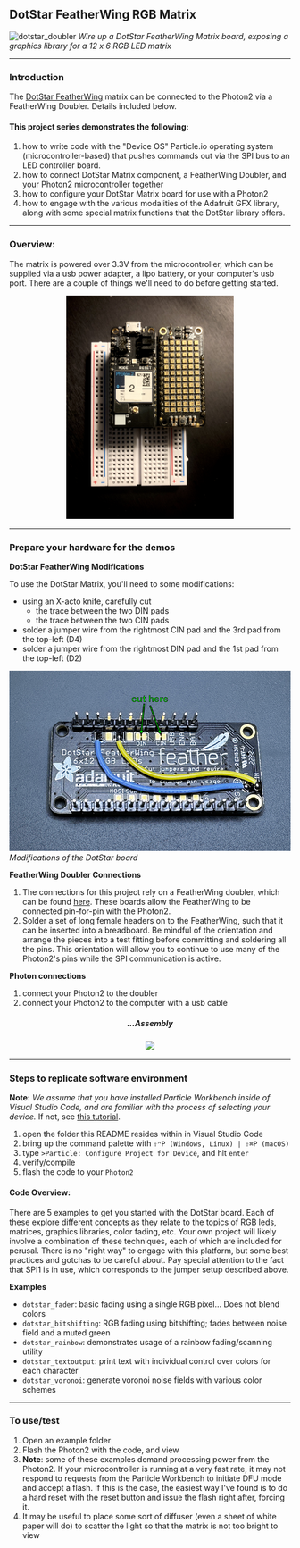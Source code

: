 ## DotStar FeatherWing RGB Matrix

![dotstar_doubler](imgs/dotstar_doubler.JPG)
*Wire up a DotStar FeatherWing Matrix board, exposing a graphics library for a 12 x 6 RGB LED matrix*

---

### Introduction 

The [DotStar FeatherWing](https://www.adafruit.com/product/3449) matrix can be connected to the Photon2 via a FeatherWing Doubler.  Details included below.

#### This project series demonstrates the following:

1. how to write code with the "Device OS" Particle.io operating system (microcontroller-based) that pushes commands out via the SPI bus to an LED controller board.
1. how to connect DotStar Matrix component, a FeatherWing Doubler, and your Photon2 microcontroller together
1. how to configure your DotStar Matrix board for use with a Photon2
1. how to engage with the various modalities of the Adafruit GFX library, along with some special matrix functions that the DotStar library offers.

---

### Overview: 

The matrix is powered over 3.3V from the microcontroller, which can be supplied via a usb power adapter, a lipo battery, or your computer's usb port.  There are a couple of things we'll need to do before getting started.

<div align="center"><img src="imgs/dotstar_top.jpg" width="300px"></div>

---

### Prepare your hardware for the demos

**DotStar FeatherWing Modifications**

To use the DotStar Matrix, you'll need to some modifications:

- using an X-acto knife, carefully cut 
	- the trace between the two DIN pads
	- the trace between the two CIN pads
- solder a jumper wire from the rightmost CIN pad and the 3rd pad from the top-left (D4)
- solder a jumper wire from the rightmost DIN pad and the 1st pad from the top-left (D2)

![dotstar bottom](imgs/dotstarmatrix-spi1.png)
*Modifications of the DotStar board*

**FeatherWing Doubler Connections**

1. The connections for this project rely on a FeatherWing doubler, which can be found [here](https://www.adafruit.com/product/2890).  These boards allow the FeatherWing to be connected pin-for-pin with the Photon2.
1. Solder a set of long female headers on to the FeatherWing, such that it can be inserted into a breadboard.  Be mindful of the orientation and arrange the pieces into a test fitting before committing and soldering all the pins.  This orientation will allow you to continue to use many of the Photon2's pins while the SPI communication is active.

**Photon connections**

1. connect your Photon2 to the doubler
1. connect your Photon2 to the computer with a usb cable 

<div align="center"><h5>...Assembly</h5><img src="imgs/assembly_01.png"></img></div>

---

### Steps to replicate software environment

**Note:** *We assume that you have installed Particle Workbench inside of Visual Studio Code, and are familiar with the process of selecting your device.*  If not, see [this tutorial](https://github.com/Berkeley-MDes/tdf-fa24-equilet/blob/main/_tutorials/installation_compilation/p2_pw_tutorial/README.md).

1. open the folder this README resides within in Visual Studio Code
1. bring up the command palette with `⇧⌃P (Windows, Linux) | ⇧⌘P (macOS)` 
1. type `>Particle: Configure Project for Device`, and hit `enter`
1. verify/compile
1. flash the code to your `Photon2` 

#### Code Overview:

There are 5 examples to get you started with the DotStar board.  Each of these explore different concepts as they relate to the topics of RGB leds, matrices, graphics libraries, color fading, etc.  Your own project will likely involve a combination of these techniques, each of which are included for perusal.  There is no "right way" to engage with this platform, but some best practices and gotchas to be careful about.  Pay special attention to the fact that SPI1 is in use, which corresponds to the jumper setup described above.  

**Examples**

- `dotstar_fader`: basic fading using a single RGB pixel...  Does not blend colors
- `dotstar_bitshifting`: RGB fading using bitshifting; fades between noise field and a muted green
- `dotstar_rainbow`: demonstrates usage of a rainbow fading/scanning utility
- `dotstar_textoutput`: print text with individual control over colors for each character
- `dotstar_voronoi`: generate voronoi noise fields with various color schemes 

---

### To use/test

1. Open an example folder
1. Flash the Photon2 with the code, and view
1. **Note**: some of these examples demand processing power from the Photon2.  If your microcontroller is running at a very fast rate, it may not respond to requests from the Particle Workbench to initiate DFU mode and accept a flash.  If this is the case, the easiest way I've found is to do a hard reset with the reset button and issue the flash right after, forcing it.
1. It may be useful to place some sort of diffuser (even a sheet of white paper will do) to scatter the light so that the matrix is not too bright to view